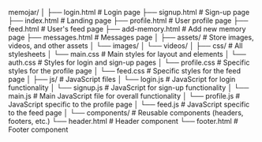 memojar/
│
├── login.html               # Login page
├── signup.html              # Sign-up page
├── index.html               # Landing page
├── profile.html             # User profile page
├── feed.html                # User's feed page
├── add-memory.html          # Add new memory page
├── messages.html            # Messages page
│
├── assets/                  # Store images, videos, and other assets
│   └── images/
│   └── videos/
│
├── css/                     # All stylesheets
│   └── main.css             # Main styles for layout and elements
│   └── auth.css             # Styles for login and sign-up pages
│   └── profile.css          # Specific styles for the profile page
│   └── feed.css             # Specific styles for the feed page
│
├── js/                      # JavaScript files
│   └── login.js             # JavaScript for login functionality
│   └── signup.js            # JavaScript for sign-up functionality
│   └── main.js              # Main JavaScript file for overall functionality
│   └── profile.js           # JavaScript specific to the profile page
│   └── feed.js              # JavaScript specific to the feed page
│
└── components/              # Reusable components (headers, footers, etc.)
    └── header.html          # Header component
    └── footer.html          # Footer component
